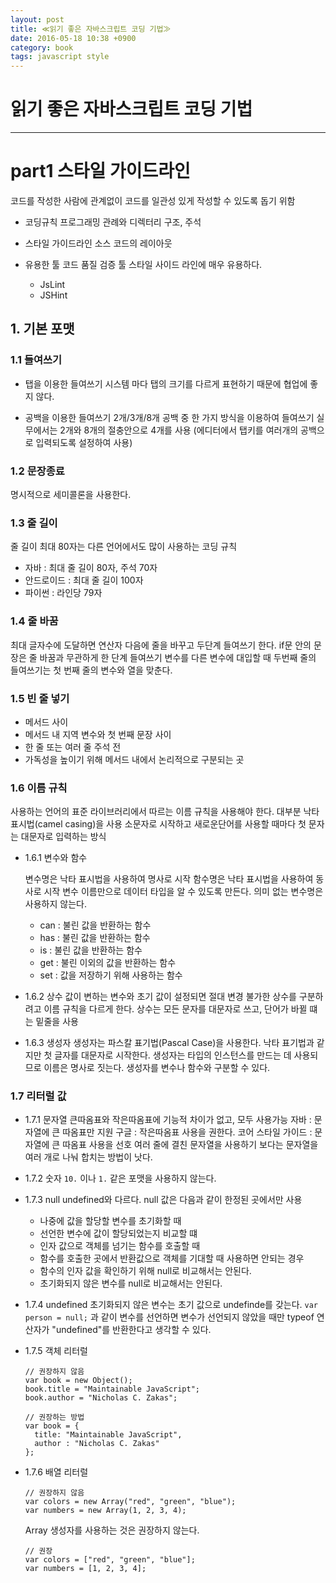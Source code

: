 ```yaml
---
layout: post
title: ≪읽기 좋은 자바스크립트 코딩 기법≫  
date: 2016-05-18 10:38 +0900
category: book
tags: javascript style
---
```



읽기 좋은 자바스크립트 코딩 기법
===
---
# part1 스타일 가이드라인

코드를 작성한 사람에 관계없이 코드를 일관성 있게 작성할 수 있도록 돕기 위함

* 코딩규칙
프로그래밍 관례와 디렉터리 구조, 주석

* 스타일 가이드라인
소스 코드의 레이아웃

* 유용한 툴
코드 품질 검증 툴 스타일 사이드 라인에 매우 유용하다.
	* JsLint
	* JSHint

## 1. 기본 포맷

### 1.1 들여쓰기

* 탭을 이용한 들여쓰기
  시스템 마다 탭의 크기를 다르게 표현하기 때문에 협업에 좋지 않다.

* 공백을 이용한 들여쓰기
  2개/3개/8개 공백 중 한 가지 방식을 이용하여 들여쓰기
  실무에서는 2개와 8개의 절충안으로 4개를 사용
  (에디터에서 탭키를 여러개의 공백으로 입력되도록 설정하여 사용)

### 1.2 문장종료

명시적으로 세미콜론을 사용한다.

### 1.3 줄 길이

줄 길이 최대 80자는 다른 언어에서도 많이 사용하는 코딩 규칙
* 자바 : 최대 줄 길이 80자, 주석 70자
* 안드로이드 : 최대 줄 길이 100자
* 파이썬 : 라인당 79자

### 1.4 줄 바꿈

최대 글자수에 도달하면 연산자 다음에 줄을 바꾸고 두단계 들여쓰기 한다.
if문 안의 문장은 줄 바꿈과 무관하게 한 단계 들여쓰기
변수를 다른 변수에 대입할 때 두번째 줄의 들여쓰기는 첫 번째 줄의 변수와 열을 맞춘다.

### 1.5 빈 줄 넣기

* 메서드 사이
* 메서드 내 지역 변수와 첫 번째 문장 사이
* 한 줄 또는 여러 줄 주석 전
* 가독성을 높이기 위해 메서드 내에서 논리적으로 구분되는 곳

### 1.6 이름 규칙

사용하는 언어의 표준 라이브러리에서 따르는 이름 규칙을 사용해야 한다.
대부분 낙타 표시법(camel casing)을 사용
소문자로 시작하고 새로운단어를 사용할 때마다 첫 문자는 대문자로 입력하는 방식

* 1.6.1 변수와 함수

  변수명은 낙타 표시법을 사용하여 명사로 시작
  함수명은 낙타 표시법을 사용하여 동사로 시작
  변수 이름만으로 데이터 타입을 알 수 있도록 만든다.
  의미 없는 변수명은 사용하지 않는다.
    * can : 불린 값을 반환하는 함수
    * has : 불린 값을 반환하는 함수
    * is : 불린 값을 반환하는 함수
    * get : 불린 이외의 값을 반환하는 함수
    * set : 값을 저장하기 위해 사용하는 함수

* 1.6.2 상수
  값이 변하는 변수와 초기 값이 설정되면 절대 변경 불가한 상수를 구분하려고 이름 규칙을 다르게 한다.
  상수는 모든 문자를 대문자로 쓰고, 단어가 바뀔 떄는 밑줄을 사용

* 1.6.3 생성자
  생성자는 파스칼 표기법(Pascal Case)을 사용한다.
  낙타 표기법과 같지만 첫 글자를 대문자로 시작한다.
  생성자는 타입의 인스턴스를 만드는 데 사용되므로 이름은 명사로 짓는다.
  생성자를 변수나 함수와 구분할 수 있다.

### 1.7 리터럴 값
* 1.7.1 문자열
  큰따옴표와 작은따옴표에 기능적 차이가 없고, 모두 사용가능
  자바 : 문자열에 큰 따옴표만 지원
  구글 : 작은따옴표 사용을 권한다.
  코어 스타일 가이드 : 문자열에 큰 따옴표 사용을 선호
  여러 줄에 결친 문자열을 사용하기 보다는 문자열을 여러 개로 나눠 합치는 방법이 낫다.

* 1.7.2 숫자
  `10.` 이나 `1.` 같은 포맷을 사용하지 않는다.

* 1.7.3 null
  undefined와 다르다. null 값은 다음과 같이 한정된 곳에서만 사용
    * 나중에 값을 할당할 변수를 초기화할 때
    * 선언한 변수에 값이 할당되었는지 비교할 떄
    * 인자 값으로 객체를 넘기는 함수를 호출할 때
    * 함수를 호출한 곳에서 반환값으로 객체를 기대할 때
  사용하면 안되는 경우
    * 함수의 인자 값을 확인하기 위해 null로 비교해서는 안된다.
    * 초기화되지 않은 변수를 null로 비교해서는 안된다.

* 1.7.4 undefined
  초기화되지 않은 변수는 초기 값으로 undefinde를 갖는다.
  `var person = null;` 과 같이 변수를 선언하면 변수가 선언되지 않았을 때만 typeof 연산자가 "undefined"를 반환한다고 생각할 수 있다.

* 1.7.5 객체 리터럴
  ```
  // 권장하지 않음
  var book = new Object();
  book.title = "Maintainable JavaScript";
  book.author = "Nicholas C. Zakas";
  ```
  ```
  // 권장하는 방법
  var book = {
    title: "Maintainable JavaScript",
    author : "Nicholas C. Zakas"
  };
  ```

* 1.7.6 배열 리터럴
  ```
  // 권장하지 않음
  var colors = new Array("red", "green", "blue");
  var numbers = new Array(1, 2, 3, 4);
  ```
  Array 생성자를 사용하는 것은 권장하지 않는다.
  ```
  // 권장
  var colors = ["red", "green", "blue"];
  var numbers = [1, 2, 3, 4];
  ```

